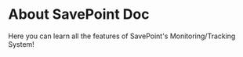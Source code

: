 # About SavePoint Doc

Here you can learn all the features of SavePoint's Monitoring/Tracking System!

